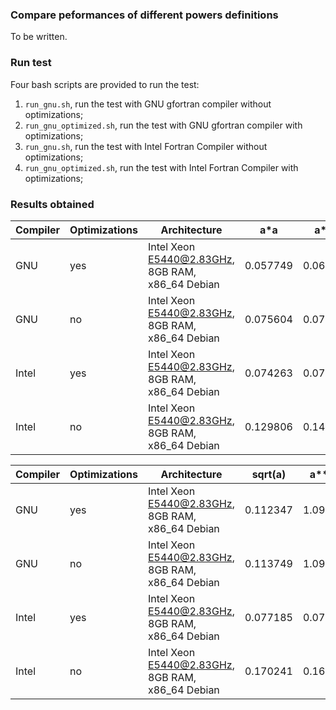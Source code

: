 ### Compare peformances of different powers definitions

To be written.

### Run test

Four bash scripts are provided to run the test:

1. `run_gnu.sh`, run the test with GNU gfortran compiler without optimizations;
2. `run_gnu_optimized.sh`, run the test with GNU gfortran compiler with optimizations;
3. `run_gnu.sh`, run the test with Intel Fortran Compiler without optimizations;
4. `run_gnu_optimized.sh`, run the test with Intel Fortran Compiler with optimizations;

### Results obtained

|Compiler|Optimizations|Architecture                                    |  a*a   |  a**2  | a**2.0 |a**2.0_real64|
|--------|-------------|------------------------------------------------|--------|--------|--------|-------------|
| GNU    |   yes       |Intel Xeon E5440@2.83GHz, 8GB RAM, x86_64 Debian|0.057749|0.061242|0.059180|   0.059963  |
| GNU    |   no        |Intel Xeon E5440@2.83GHz, 8GB RAM, x86_64 Debian|0.075604|0.076985|0.188435|   0.176926  |
| Intel  |   yes       |Intel Xeon E5440@2.83GHz, 8GB RAM, x86_64 Debian|0.074263|0.077053|0.066916|   0.066274  |
| Intel  |   no        |Intel Xeon E5440@2.83GHz, 8GB RAM, x86_64 Debian|0.129806|0.148482|0.120632|   0.117112  |

|Compiler|Optimizations|Architecture                                    | sqrt(a)| a**0.5 | a**0.5_real64|
|--------|-------------|------------------------------------------------|--------|--------|--------|
| GNU    |   yes       |Intel Xeon E5440@2.83GHz, 8GB RAM, x86_64 Debian|0.112347|1.094111|1.094577|
| GNU    |   no        |Intel Xeon E5440@2.83GHz, 8GB RAM, x86_64 Debian|0.113749|1.097284|1.100870|
| Intel  |   yes       |Intel Xeon E5440@2.83GHz, 8GB RAM, x86_64 Debian|0.077185|0.076015|0.074920|
| Intel  |   no        |Intel Xeon E5440@2.83GHz, 8GB RAM, x86_64 Debian|0.170241|0.169863|0.169951|
